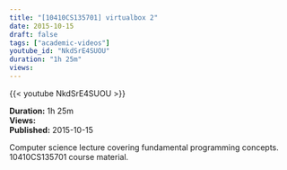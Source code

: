 ```yaml
---
title: "[10410CS135701] virtualbox 2"
date: 2015-10-15
draft: false
tags: ["academic-videos"]
youtube_id: "NkdSrE4SUOU"
duration: "1h 25m"
views: 
---
```


{{< youtube NkdSrE4SUOU >}}

**Duration:** 1h 25m  
**Views:**   
**Published:** 2015-10-15

Computer science lecture covering fundamental programming concepts. 10410CS135701 course material.
